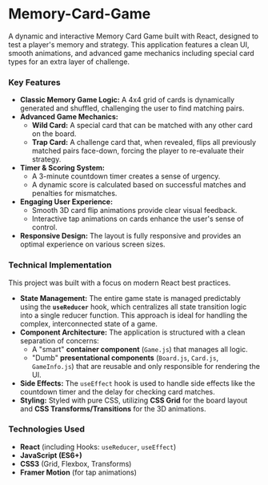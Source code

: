 # Memory-Card-Game

A dynamic and interactive Memory Card Game built with React, designed to test a player's memory and strategy. This application features a clean UI, smooth animations, and advanced game mechanics including special card types for an extra layer of challenge.

### Key Features

-   **Classic Memory Game Logic:** A 4x4 grid of cards is dynamically generated and shuffled, challenging the user to find matching pairs.
-   **Advanced Game Mechanics:**
    -   **Wild Card:** A special card that can be matched with any other card on the board.
    -   **Trap Card:** A challenge card that, when revealed, flips all previously matched pairs face-down, forcing the player to re-evaluate their strategy.
-   **Timer & Scoring System:**
    -   A 3-minute countdown timer creates a sense of urgency.
    -   A dynamic score is calculated based on successful matches and penalties for mismatches.
-   **Engaging User Experience:**
    -   Smooth 3D card flip animations provide clear visual feedback.
    -   Interactive tap animations on cards enhance the user's sense of control.
-   **Responsive Design:** The layout is fully responsive and provides an optimal experience on various screen sizes.

### Technical Implementation

This project was built with a focus on modern React best practices.

-   **State Management:** The entire game state is managed predictably using the **`useReducer`** hook, which centralizes all state transition logic into a single reducer function. This approach is ideal for handling the complex, interconnected state of a game.
-   **Component Architecture:** The application is structured with a clean separation of concerns:
    -   A "smart" **container component** (`Game.js`) that manages all logic.
    -   "Dumb" **presentational components** (`Board.js`, `Card.js`, `GameInfo.js`) that are reusable and only responsible for rendering the UI.
-   **Side Effects:** The `useEffect` hook is used to handle side effects like the countdown timer and the delay for checking card matches.
-   **Styling:** Styled with pure CSS, utilizing **CSS Grid** for the board layout and **CSS Transforms/Transitions** for the 3D animations.

### Technologies Used

-   **React** (including Hooks: `useReducer`, `useEffect`)
-   **JavaScript (ES6+)**
-   **CSS3** (Grid, Flexbox, Transforms)
-   **Framer Motion** (for tap animations)
